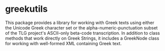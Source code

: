 # greekutils #

This package provides a library for working with Greek texts using either the Unicode Greek character set or the alpha-numeric-punctuation subset of the TLG project's ASCII-only beta-code transcription. In addition to class methods that work directly on Greek Strings, it includes a GreekNode class for working with well-formed XML containing Greek text.